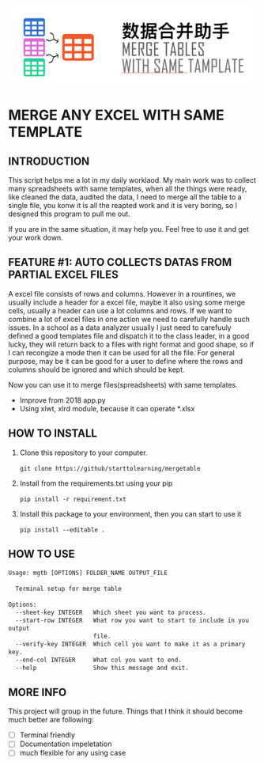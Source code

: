 ![](https://raw.githubusercontent.com/starttolearning/mergetables/master/mergetables.png)

# MERGE ANY EXCEL WITH SAME TEMPLATE

## INTRODUCTION

This script helps me a lot in my daily worklaod. My main work was to collect many spreadsheets with same templates, when all the things were ready, like cleaned the data, audited the data, I need to merge all the table to a single file, you konw it is all the reapted work and it is very boring, so I designed this program to pull me out.

If you are in the same situation, it may help you. Feel free to use it and get your work down.

## FEATURE #1: AUTO COLLECTS DATAS FROM PARTIAL EXCEL FILES

A excel file consists of rows and columns.  However in a rountines, we usually include a header for a excel file, maybe it also using some merge cells, usually a header can use a lot columns and rows. If we want to combine a lot of excel files in one action we need to carefully handle such issues. In a school as a data analyzer usually I just need to carefuuly defined a good templates file and dispatch it to the class leader, in a good lucky, they will return back to a files with right format and good shape, so if I can recongize a mode then it can be used for all the file. For general purpose, may be it can be good for a user to define where the rows and columns should be ignored and which should be kept.  

Now you can use it to merge files(spreadsheets) with same templates.

- Improve from 2018 app.py
- Using xlwt, xlrd module, because it can operate *.xlsx

## HOW TO INSTALL

1. Clone this repository to your computer.

   `git clone https://github/starttolearning/mergetable`

2. Install from the requirements.txt using your pip
    
    `pip install -r requirement.txt`

3. Install this package to your environment, then you can start to use it

    `pip install --editable .`

## HOW TO USE
```
Usage: mgtb [OPTIONS] FOLDER_NAME OUTPUT_FILE

  Terminal setup for merge table

Options:
  --sheet-key INTEGER   Which sheet you want to process.
  --start-row INTEGER   What row you want to start to include in you output
                        file.
  --verify-key INTEGER  Which cell you want to make it as a primary key.
  --end-col INTEGER     What col you want to end.
  --help                Show this message and exit.
```

## MORE INFO

This project will group in the future.
Things that I think it should become much better are following:

- [ ] Terminal friendly
- [ ] Documentation impeletation
- [ ] much flexible for any using case